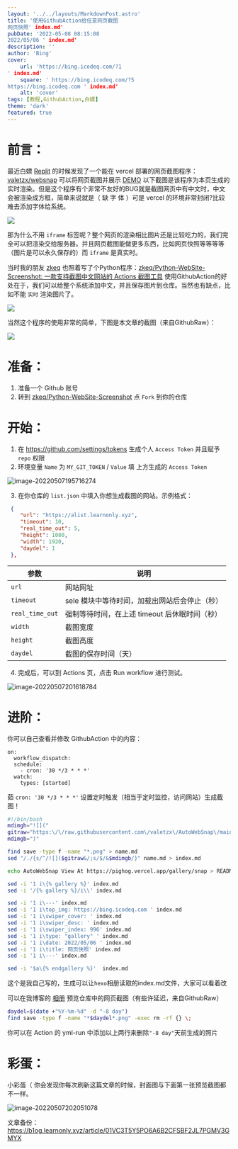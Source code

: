 ```yaml
---
layout: '../../layouts/MarkdownPost.astro'
title: '使用GithubAction给任意网页截图
网页快照' index.md'
pubDate: '2022-05-08 08:15:08
2022/05/06 ' index.md'
description: ''
author: 'Bing'
cover:
    url: 'https://bing.icodeq.com/?1 
' index.md'
    square: ' https://bing.icodeq.com/?5
https://bing.icodeq.com ' index.md'
    alt: 'cover'
tags: [教程,GithubAction,白嫖]
theme: 'dark'
featured: true
---
```


# 前言：

最近白嫖 [Replit](https://github.com/stars/valetzx/lists/replit) 的时候发现了一个能在 vercel 部署的网页截图程序：[valetzx/websnap](https://github.com/valetzx/websnap) 可以将网页截图并展示 [DEMO](https://github.com/valetzx/websnap) 以下截图是该程序为本页生成的实时渲染。但是这个程序有个非常不友好的BUG就是截图网页中有中文时，中文会被渲染成方框，简单来说就是（ 缺 字 体 ）可是 vercel 的环境非常封闭?比较难去添加字体给系统。

![](https://websnap.vercel.app/blog.learnonly.xyz/p/799e.html/?key=QQ550029691)

那为什么不用 `iframe` 标签呢？整个网页的渲染相比图片还是比较吃力的，我们完全可以把渲染交给服务器。并且网页截图能做更多东西，比如网页快照等等等等（图片是可以永久保存的）而 `iframe` 是真实时。

当时我的朋友 [zkeq](https://github.com/zkeq) 也照着写了个Python程序：[zkeq/Python-WebSite-Screenshot: 一款支持截图中文网站的 Actions 截图工具](https://github.com/zkeq/Python-WebSite-Screenshot) 使用GithubAction的好处在于，我们可以给整个系统添加中文，并且保存图片到仓库。当然也有缺点，比如不能 `实时` 渲染图片了。

![](https://socialify.git.ci/zkeq/Python-WebSite-Screenshot/image?description=1&font=Bitter&forks=1&language=1&owner=1&pattern=Plus&stargazers=1&theme=Dark)

当然这个程序的使用非常的简单，下图是本文章的截图（来自GithubRaw）：

![](https://github.com/valetzx/AutoWebSnap/raw/main/source/gallery/snap/2022-05-07_11-48-24.png)

# 准备：

1. 准备一个 Github 账号
2. 转到 [zkeq/Python-WebSite-Screenshot](https://github.com/zkeq/Python-WebSite-Screenshot) 点 `Fork` 到你的仓库

# 开始：

1. 在 https://github.com/settings/tokens 生成个人 `Access Token` 并且赋予 `repo` 权限
2. 环境变量 `Name` 为 `MY_GIT_TOKEN` /  `Value` 填 上方生成的  `Access Token` 

![image-20220507195716274](https://img.pighog.repl.co/2022/05/image-20220507195716274.png)

3. 在你仓库的 `list.json` 中填入你想生成截图的网站。示例格式：

```json
 {
	"url": "https://alist.learnonly.xyz",
	"timeout": 10,
	"real_time_out": 5,
	"height": 1080,
	"width": 1920,
	"daydel": 1
 },
```

| 参数            | 说明                                          |
| --------------- | --------------------------------------------- |
| `url`           | 网站网址                                      |
| `timeout`       | sele 模块中等待时间，加载出网站后会停止（秒） |
| `real_time_out` | 强制等待时间，在上述 timeout 后休眠时间（秒） |
| `width`         | 截图宽度                                      |
| `height`        | 截图高度                                      |
| `daydel`        | 截图的保存时间（天）                          |

4. 完成后，可以到 Actions 页，点击 Run workflow 进行测试。

![image-20220507201618784](https://img.pighog.repl.co/2022/05/image-20220507201618784.png)

# 进阶：

你可以自己查看并修改 GithubAction 中的内容：

```YML
on:
  workflow_dispatch:
  schedule:
    - cron: '30 */3 * * *'
  watch:
    types: [started]
```

茹 `cron: '30 */3 * * *'` 设置定时触发（相当于定时监控，访问网站）生成截图！

``` bash
#!/bin/bash
mdimgh="![]("
gitraw="https:\/\/raw.githubusercontent.com\/valetzx\/AutoWebSnap\/main\/"
mdimgb=")"

find save -type f -name "*.png" > name.md
sed "/./{s/^/![]($gitraw&/;s/$/&$mdimgb/}" name.md > index.md

echo AutoWebSnap View At https://pighog.vercel.app/gallery/snap > README.md

sed -i '1 i\{% gallery %}' index.md
sed -i '/{% gallery %}/i\\' index.md

sed -i '1 i\---' index.md
sed -i '1 i\top_img: https://bing.icodeq.com ' index.md
sed -i '1 i\swiper_cover: ' index.md
sed -i '1 i\swiper_desc: ' index.md
sed -i '1 i\swiper_index: 996' index.md
sed -i '1 i\type: "gallery" ' index.md
sed -i '1 i\date: 2022/05/06 ' index.md
sed -i '1 i\title: 网页快照' index.md
sed -i '1 i\---' index.md

sed -i '$a\{% endgallery %}'  index.md
```

这个是我自己写的，生成可以让`hexo`相册读取的index.md文件，大家可以看着改

可以在我博客的 [相册]( https://pighog.vercel.app/gallery/snap) 预览仓库中的网页截图（有些许延迟，来自GithubRaw）

``` bash
daydel=$(date +"%Y-%m-%d" -d "-8 day")
find save -type f -name "*$daydel*.png" -exec rm -rf {} \; 
```

你可以在 Action 的 yml-run 中添加以上两行来删除`"-8 day"`天前生成的照片

# 彩蛋：

小彩蛋（ 你会发现你每次刷新这篇文章的时候，封面图与下面第一张预览截图都不一样。

![image-20220507202051078](https://img.pighog.repl.co/2022/05/image-20220507202051078.png)

文章备份：https://b1og.learnonly.xyz/article/01VC3T5Y5PO6A6B2CFSBF2JL7PGMV3GMYX